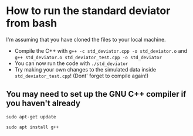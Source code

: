 # How to run the standard deviator from bash

I'm assuming that you have cloned the files to your local machine.
 * Compile the C++ with ```g++ -c std_deviator.cpp -o std_deviator.o``` and ```g++ std_deviator.o std_deviator_test.cpp -o std_deviator```
 * You can now run the code with ```./std_deviator```
 * Try making your own changes to the simulated data inside ```std_deviator_test.cpp```! (Dont' forget to compile again!)

## You may need to set up the GNU C++ compiler if you haven't already
```sudo apt-get update```

```sudo apt install g++```

